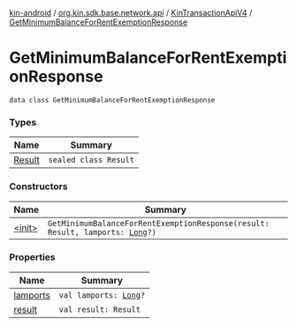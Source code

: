 [kin-android](../../../index.md) / [org.kin.sdk.base.network.api](../../index.md) / [KinTransactionApiV4](../index.md) / [GetMinimumBalanceForRentExemptionResponse](./index.md)

# GetMinimumBalanceForRentExemptionResponse

`data class GetMinimumBalanceForRentExemptionResponse`

### Types

| Name | Summary |
|---|---|
| [Result](-result/index.md) | `sealed class Result` |

### Constructors

| Name | Summary |
|---|---|
| [&lt;init&gt;](-init-.md) | `GetMinimumBalanceForRentExemptionResponse(result: Result, lamports: `[`Long`](https://kotlinlang.org/api/latest/jvm/stdlib/kotlin/-long/index.html)`?)` |

### Properties

| Name | Summary |
|---|---|
| [lamports](lamports.md) | `val lamports: `[`Long`](https://kotlinlang.org/api/latest/jvm/stdlib/kotlin/-long/index.html)`?` |
| [result](result.md) | `val result: Result` |
